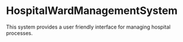 # HospitalWardManagementSystem
This system provides a user friendly interface for managing hospital processes.

